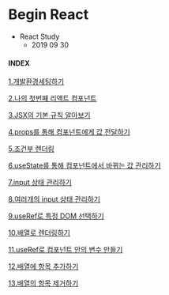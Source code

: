 # Begin React
- React Study 
    - 2019 09 30

#### INDEX 

[1.개발환경세팅하기](./chapters/1.개발환경세팅하기.md)

[2.나의 첫번째 리액트 컴포넌트](./chapters/2.나의_첫번째_리액트_컴포넌트.md)

[3.JSX의 기본 규칙 알아보기](./chapters/3.JSX의_기본_규칙_알아보기.md)

[4.props를 통해 컴포넌트에게 값 전달하기](./chapters/4.props_를_통해_컴포넌트에게_값_전달하기.md)

[5.조건부 렌더링](./chapters/5.조건부_렌더링.md)

[6.useState를 통해 컴포넌트에서 바뀌는 값 관리하기](./chapters/6.useState_를통해_컴포넌트에서_바뀌는값_관리하기.md)

[7.input 상태 관리하기](./chapters/7.input_상태_관리하기.md)

[8.여러개의 input 상태 관리하기](./chapters/8.여러개의_input_상태_관리하기.md)

[9.useRef로 특정 DOM 선택하기](./chapters/9.useRef로_특정_DOM_선택하기.md)

[10.배열로 렌더링하기](./chapters/10.배열로_렌더링하기.md)

[11.useRef로 컴포넌트 안의 변수 만들기](./chapters/11.useRef로_컴포넌트_안의_변수_만들기.md)

[12.배열에 항목 추가하기](./chapters/12.배열에_항목_추가하기.md)

[13.배열의 항목 제거하기](./chapters/13.배열의_항목_제거하기.md)